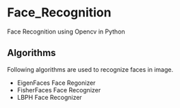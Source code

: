 # Face_Recognition
Face Recognition using Opencv in Python

## Algorithms
Following algorithms are used to recognize faces in image.

- EigenFaces Face Regonizer
- FisherFaces Face Recognizer
- LBPH Face Recognizer
